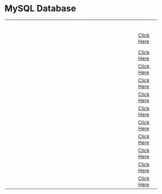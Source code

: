 # MySQL Database

<table style="border: 1px solid white;border-collapse: collapse; color: white;">
  <tr>
    <th>File</th>
    <th>Topic</th>
    <th>Open</th>
  </tr>
  <tr>
    <td>Task1</td>
    <td>How to create database. Tables create and delete. Insert, update, and delete data inside tables. Show table data</td>
    <td><a href="./task1.db">Click Here</a></td>
  </tr>
  <tr>
    <td>Task2</td>
    <td>SQL Constaints</td>
    <td><a href="./task2.db">Click Here</a></td>
  </tr>
  <tr>
    <td>Task3</td>
    <td>Database Projection and Selection</td>
    <td><a href="./task3.db">Click Here</a></td>
  </tr>
  <tr>
    <td>Task4</td>
    <td>SQL operators</td>
    <td><a href="./task4.db">Click Here</a></td>
  </tr>
  <tr>
    <td>Task5</td>
    <td>SQL Predicates</td>
    <td><a href="./task5.db">Click Here</a></td>
  </tr>
  <tr>
    <td>Task6</td>
    <td>SQL Joins</td>
    <td><a href="./task6.db">Click Here</a></td>
  </tr>
  <tr>
    <td>Task7</td>
    <td>SQL Views</td>
    <td><a href="./task7.db">Click Here</a></td>
  </tr>
  <tr>
    <td>Task8</td>
    <td>SQL Indexes</td>
    <td><a href="./task8.db">Click Here</a></td>
  </tr>
  <tr>
    <td>Task9</td>
    <td>SQL Stored Procedure</td>
    <td><a href="./task9.db">Click Here</a></td>
  </tr>
  <tr>
    <td>Task10</td>
    <td>SQL Functions</td>
    <td><a href="./task10.db">Click Here</a></td>
  </tr>
  <tr>
    <td>Task11</td>
    <td>SQL Treggers</td>
    <td><a href="./task11.db">Click Here</a></td>
  </tr>
</table>